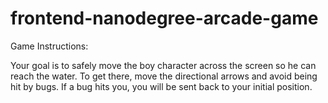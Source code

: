 frontend-nanodegree-arcade-game
===============================

Game Instructions:

Your goal is to safely move the boy character across the screen so he can reach the water. To get there, move the directional arrows and avoid being hit by bugs. If a bug hits you, you will be sent back to your initial position. 